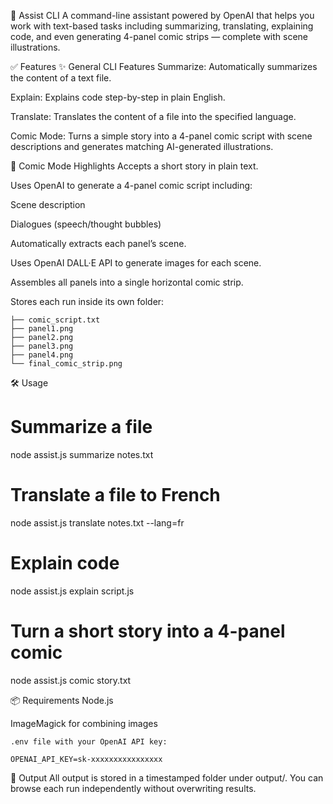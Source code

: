 📘 Assist CLI
A command-line assistant powered by OpenAI that helps you work with text-based tasks including summarizing, translating, explaining code, and even generating 4-panel comic strips — complete with scene illustrations.

✅ Features
✨ General CLI Features
Summarize: Automatically summarizes the content of a text file.

Explain: Explains code step-by-step in plain English.

Translate: Translates the content of a file into the specified language.

Comic Mode: Turns a simple story into a 4-panel comic script with scene descriptions and generates matching AI-generated illustrations.

🎨 Comic Mode Highlights
Accepts a short story in plain text.

Uses OpenAI to generate a 4-panel comic script including:

Scene description

Dialogues (speech/thought bubbles)

Automatically extracts each panel’s scene.

Uses OpenAI DALL·E API to generate images for each scene.

Assembles all panels into a single horizontal comic strip.

Stores each run inside its own folder:

```output/run-YYYY-MM-DDTHH-MM-SS/
├── comic_script.txt
├── panel1.png
├── panel2.png
├── panel3.png
├── panel4.png
└── final_comic_strip.png
```


🛠 Usage

# Summarize a file
node assist.js summarize notes.txt

# Translate a file to French
node assist.js translate notes.txt --lang=fr

# Explain code
node assist.js explain script.js

# Turn a short story into a 4-panel comic
node assist.js comic story.txt

📦 Requirements
Node.js

ImageMagick for combining images

```sudo apt install imagemagick
.env file with your OpenAI API key:
```

```
OPENAI_API_KEY=sk-xxxxxxxxxxxxxxxx
```

📁 Output
All output is stored in a timestamped folder under output/. You can browse each run independently without overwriting results.